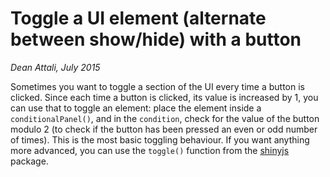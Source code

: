 # Toggle a UI element (alternate between show/hide) with a button

*Dean Attali, July 2015*

Sometimes you want to toggle a section of the UI every time a button is clicked. Since each time a button is clicked, its value is increased by 1, you can use that to toggle an element: place the element inside a `conditionalPanel()`, and in the `condition`, check for the value of the button modulo 2 (to check if the button has been pressed an even or odd number of times). This is the most basic toggling behaviour. If you want anything more advanced, you can use the `toggle()` function from the [shinyjs](https://github.com/daattali/shinyjs) package.